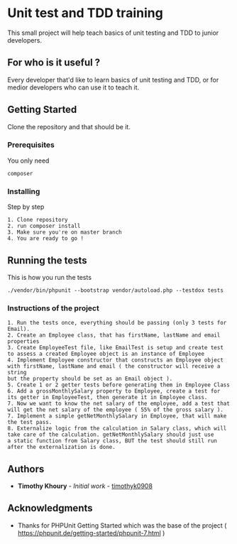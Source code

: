 # Unit test and TDD training

This small project will help teach basics of unit testing and TDD to junior developers.

## For who is it useful ?

Every developer that'd like to learn basics of unit testing and TDD, or for medior developers who can use it to teach it.

## Getting Started

Clone the repository and that should be it.

### Prerequisites

You only need 

```
composer
```

### Installing

Step by step

```
1. Clone repository
2. run composer install
3. Make sure you're on master branch
4. You are ready to go !
```

## Running the tests

This is how you run the tests 
```
./vendor/bin/phpunit --bootstrap vendor/autoload.php --testdox tests
``` 

### Instructions of the project

```
1. Run the tests once, everything should be passing (only 3 tests for Email).
2. Create an Employee class, that has firstName, lastName and email properties
3. Create EmployeeTest file, like EmailTest is setup and create test to assess a created Employee object is an instance of Employee
4. Implement Employee constructor that constructs an Employee object with firstName, lastName and email ( the constructor will receive a string 
but the property should be set as an Email object ).
5. Create 1 or 2 getter tests before generating them in Employee Class
6. Add a grossMonthlySalary property to Employee, create a test for its getter in EmployeeTest, then generate it in Employee class.
7. Now we want to know the net salary of the employee, add a test that will get the net salary of the employee ( 55% of the gross salary ).
7. Implement a simple getNetMonthlySalary in Employee, that will make the test pass.
8. Externalize logic from the calculation in Salary class, which will take care of the calculation. getNetMonthlySalary should just use
a static function from Salary class, BUT the test should still run after the externalization is done.
```

## Authors

* **Timothy Khoury** - *Initial work* - [timothyk0908](https://github.com/timothyk0908)

## Acknowledgments

* Thanks for PHPUnit Getting Started which was the base of the project ( https://phpunit.de/getting-started/phpunit-7.html )
